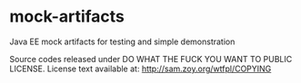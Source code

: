 mock-artifacts
==============

Java EE mock artifacts for testing and simple demonstration


Source codes released under DO WHAT THE FUCK YOU WANT TO PUBLIC LICENSE.
License text available at: http://sam.zoy.org/wtfpl/COPYING